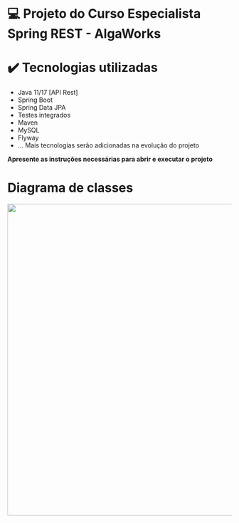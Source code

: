 # 💻 Projeto do Curso Especialista Spring REST - AlgaWorks

# ✔️ Tecnologias utilizadas
- Java 11/17 [API Rest]
- Spring Boot
- Spring Data JPA
- Testes integrados
- Maven
- MySQL
- Flyway
- ... Mais tecnologias serão adicionadas na evolução do projeto

**Apresente as instruções necessárias para abrir e executar o projeto**

# Diagrama de classes
<div align="center">
<img src="https://user-images.githubusercontent.com/51098870/223310020-847b6a3e-1bc0-40f2-8d13-0ece8a43f50b.png" width="700px" />
</div>

